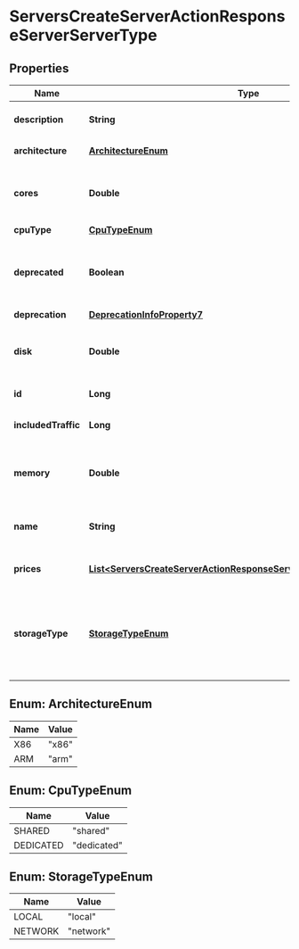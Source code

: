 

# ServersCreateServerActionResponseServerServerType


## Properties

| Name | Type | Description | Notes |
|------------ | ------------- | ------------- | -------------|
|**description** | **String** | Description of the Server type |  |
|**architecture** | [**ArchitectureEnum**](#ArchitectureEnum) | Type of cpu architecture |  |
|**cores** | **Double** | Number of cpu cores a Server of this type will have |  |
|**cpuType** | [**CpuTypeEnum**](#CpuTypeEnum) | Type of cpu |  |
|**deprecated** | **Boolean** | This field is deprecated. Use the deprecation object instead |  |
|**deprecation** | [**DeprecationInfoProperty7**](DeprecationInfoProperty7.md) |  |  [optional] |
|**disk** | **Double** | Disk size a Server of this type will have in GB |  |
|**id** | **Long** | ID of the Server type |  |
|**includedTraffic** | **Long** | Free traffic per month in bytes |  |
|**memory** | **Double** | Memory a Server of this type will have in GB |  |
|**name** | **String** | Unique identifier of the Server type |  |
|**prices** | [**List&lt;ServersCreateServerActionResponseServerServerTypePricesInner&gt;**](ServersCreateServerActionResponseServerServerTypePricesInner.md) | Prices in different Locations |  |
|**storageType** | [**StorageTypeEnum**](#StorageTypeEnum) | Type of Server boot drive. Local has higher speed. Network has better availability. |  |



## Enum: ArchitectureEnum

| Name | Value |
|---- | -----|
| X86 | &quot;x86&quot; |
| ARM | &quot;arm&quot; |



## Enum: CpuTypeEnum

| Name | Value |
|---- | -----|
| SHARED | &quot;shared&quot; |
| DEDICATED | &quot;dedicated&quot; |



## Enum: StorageTypeEnum

| Name | Value |
|---- | -----|
| LOCAL | &quot;local&quot; |
| NETWORK | &quot;network&quot; |



